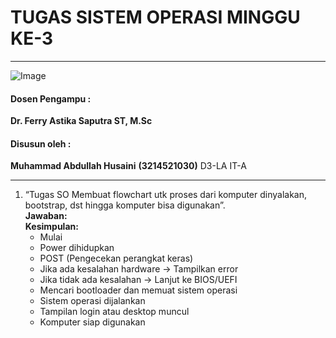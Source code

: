 # TUGAS SISTEM OPERASI MINGGU KE-3

---

![Image](https://github.com/user-attachments/assets/838b068c-4d85-452a-aca6-352d279fbd3f)

#### Dosen Pengampu :
**Dr. Ferry Astika Saputra ST, M.Sc**

#### Disusun oleh :
**Muhammad Abdullah Husaini**
**(3214521030)**
D3-LA IT-A

---

1. “Tugas SO Membuat flowchart utk proses dari komputer dinyalakan, bootstrap, dst hingga komputer bisa digunakan”.
    <br>
   **Jawaban:**
    <br>
   **Kesimpulan:**
    - Mulai 
    - Power dihidupkan 
    - POST (Pengecekan perangkat keras) 
    - Jika ada kesalahan hardware → Tampilkan error 
    - Jika tidak ada kesalahan → Lanjut ke BIOS/UEFI 
    - Mencari bootloader dan memuat sistem operasi 
    - Sistem operasi dijalankan 
    - Tampilan login atau desktop muncul 
    - Komputer siap digunakan
